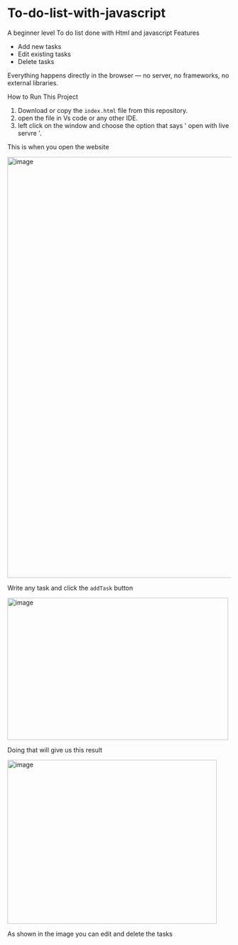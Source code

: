 # To-do-list-with-javascript
A beginner level To do list done with Html and javascript
Features
- Add new tasks
- Edit existing tasks
- Delete tasks

Everything happens directly in the browser — no server, no frameworks, no external libraries.

 How to Run This Project
1. Download or copy the `index.html` file from this repository.
2. open the file in Vs code or any other IDE.
3. left click on the window and choose the option that says ' open with live servre '.


This is when you open the website

<img width="1919" height="948" alt="image" src="https://github.com/user-attachments/assets/2cb2a4c4-1daf-461a-8494-c0af09fef29a" />

Write any task and click the `addTask` button

<img width="497" height="320" alt="image" src="https://github.com/user-attachments/assets/450aa5e5-50fa-4f00-aa14-9b529be2eb8d" />

Doing that will give us this result

<img width="471" height="369" alt="image" src="https://github.com/user-attachments/assets/518acf11-ca41-4e92-84de-8f9991e02287" />

As shown in the image you can edit and delete the tasks

